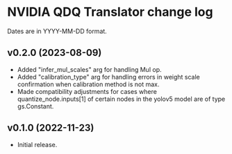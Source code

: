 # NVIDIA QDQ Translator change log

Dates are in YYYY-MM-DD format.
## v0.2.0 (2023-08-09)

- Added "infer_mul_scales" arg for handling Mul op.
- Added "calibration_type" arg for handling errors in weight scale confirmation when calibration method is not max.
- Made compatibility adjustments for cases where quantize_node.inputs[1] of certain nodes in the yolov5 model are of type gs.Constant.

## v0.1.0 (2022-11-23)

- Initial release.

